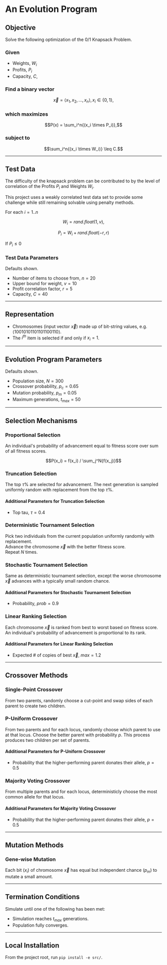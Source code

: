 # An Evolution Program

## Objective

Solve the following optimization of the 0/1 Knapsack Problem.

### Given

* Weights, $W_i$
* Profits, $P_i$
* Capacity, $C$,

### Find a binary vector

$$\vec{x} = \langle x_1, x_2, \ldots, x_n \rangle, x_i \in \lbrace 0, 1 \rbrace,$$

### which maximizes

$$P(x) = \sum_i^n{(x_i \times P_i)},$$

### subject to

$$\sum_i^n{(x_i \times W_i)} \leq C.$$

----

## Test Data

The difficulty of the knapsack problem can be contributed to by the level of correlation of the Profits $P_i$ and Weights $W_i$.

This project uses a weakly correlated test data set to provide some challenge while still remaining solvable using penalty methods.

For each $i=1..n$

$$W_i = rand.float(1, v),$$

$$P_i = W_i + rand.float(-r, r)$$

If $P_i \leq 0$ 

### Test Data Parameters

Defaults shown.

* Number of items to choose from, $n = 20$
* Upper bound for weight, $v = 10$
* Profit correlation factor, $r = 5$
* Capacity, $C = 40$

----

## Representation

* Chromosomes (input vector $\vec{x}$) made up of bit-string values, e.g. $\langle10010101101101100110\rangle$.
* The $i^{th}$ item is selected if and only if $x_i = 1$.

----

## Evolution Program Parameters

Defaults shown.

* Population size, $N = 300$
* Crossover probability, $p_c = 0.65$
* Mutation probability, $p_m = 0.05$
* Maximum generations, $t_{max} = 50$

----

## Selection Mechanisms

### Proportional Selection

An individual's probability of advancement equal to fitness score over sum of all fitness scores.

$$P(x_i) = f(x_i) / \sum_j^N{f(x_j)}$$

### Truncation Selection

The top $\tau\%$ are selected for advancement. The next generation
is sampled uniformly random with replacement from the top $\tau\%$.

#### Additional Parameters for Truncation Selection

* Top tau, $\tau = 0.4$

### Deterministic Tournament Selection

Pick two individuals from the current population uniformly randomly with replacement.  
Advance the chromosome $\vec{x}$ with the better fitness score.  
Repeat $N$ times.

### Stochastic Tournament Selection

Same as deterministic tournament selection, except the worse chromosome $\vec{x}$ advances
with a typically small random chance.

#### Additional Parameters for Stochastic Tournament Selection

* Probability, $prob = 0.9$

### Linear Ranking Selection

Each chromosome $\vec{x}$ is ranked from best to worst based on fitness score.  
An individual's probability of advancement is proportional to its rank.

#### Additional Parameters for Linear Ranking Selection

* Expected # of copies of best $\vec{x}$, $max = 1.2$

----

## Crossover Methods

### Single-Point Crossover

From two parents, randomly choose a cut-point and swap sides of each parent to create two children.

### P-Uniform Crossover

From two parents and for each locus, randomly choose which parent to use at that locus. Choose the better parent with probability $p$. This process produces two children per set of parents.

#### Additional Parameters for P-Uniform Crossover

* Probability that the higher-performing parent donates their allele, $p = 0.5$

### Majority Voting Crossover

From multiple parents and for each locus, deterministicly choose the most common allele for that locus.

#### Additional Parameters for Majority Voting Crossover

* Probability that the higher-performing parent donates their allele, $p = 0.5$

----

## Mutation Methods

### Gene-wise Mutation

Each bit ($x_i$) of chromosome $\vec{x}$  has equal but independent chance ($p_m$) to mutate a small amount.

----

## Termination Conditions

Simulate until one of the following has been met:

* Simulation reaches $t_{max}$ generations.
* Population fully converges.

----

## Local Installation

From the project root, run `pip install -e src/`.
